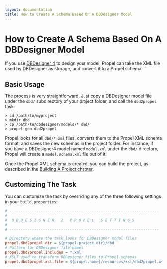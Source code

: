 ```yaml
---
layout: documentation
title: How to Create A Schema Based On A DBDesigner Model
---
```


# How to Create A Schema Based On A DBDesigner Model #

If you use [DBDesigner 4](http://www.fabforce.net/dbdesigner4/) to design your model, Propel can take the XML file used by DBDesigner as storage, and convert it to a Propel schema.

## Basic Usage ##

The process is very straightforward. Just copy a DBDesigner model file under the `dbd/` subdirectory of your project folder, and call the `dbd2propel` task:

```text
> cd /path/to/myproject
> mkdir dbd
> cp /path/to/dbdesigner/models/* dbd/
> propel-gen dbd2propel
```

Propel looks for all `dbd/*.xml` files, converts them to the Propel XML schema format, and saves the new schemas in the project folder. For instance, if you have a DBDesigner4 model named `model.xml` under the `dbd/` directory, Propel will create a `model.schema.xml` file out of it.

Once the Propel XML schema is created, you can build the project, as described in the [Building A Project chapter](../documentation/02-buildtime).

## Customizing The Task ##

You can customize the task by overriding any of the three following settings in your `build.properties`:

```ini
# -------------------------------------------------------------------
#
#  D B D E S I G N E R   2   P R O P E L   S E T T I N G S
#
# -------------------------------------------------------------------

# Directory where the task looks for DBDesigner model files
propel.dbd2propel.dir = ${propel.project.dir}/dbd
# Pattern for DBDesigner file names
propel.dbd2propel.includes = *.xml
# XSLT used to transform DBDesigner files to Propel schemas
propel.dbd2propel.xsl.file = ${propel.home}/resources/xsl/dbd2propel.xsl
```
